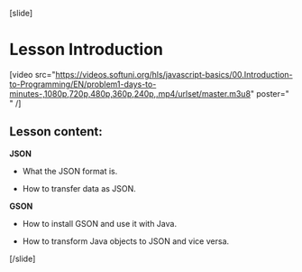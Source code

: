 [slide]

# Lesson Introduction

[video src="https://videos.softuni.org/hls/javascript-basics/00.Introduction-to-Programming/EN/problem1-days-to-minutes-,1080p,720p,480p,360p,240p,.mp4/urlset/master.m3u8" poster=" " /]












## Lesson content:

**JSON**

- What the JSON format is.

- How to transfer data as JSON.


**GSON**

- How to install GSON and use it with Java.

- How to transform Java objects to JSON and vice versa.


[/slide]
